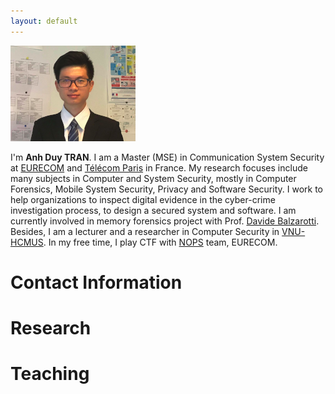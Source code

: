 ```yaml
---
layout: default
---
```


![Avatar](./assets/images/avatar.png)

I'm **Anh Duy TRAN**. I am a Master (MSE) in Communication System Security at [EURECOM](https://www.eurecom.fr/en) and [Télécom Paris](https://www.telecom-paris.fr/en/home) in France. My research focuses include many subjects in Computer and System Security, mostly in Computer Forensics, Mobile System Security, Privacy and Software Security. I work to help organizations to inspect digital evidence in the cyber-crime investigation process, to design a secured system and software. I am currently involved in memory forensics project with Prof. [Davide Balzarotti](http://s3.eurecom.fr/~balzarot/). Besides, I am a lecturer and a researcher in Computer Security in [VNU-HCMUS](https://en.hcmus.edu.vn/). In my free time, I play CTF with [NOPS](http://www.s3.eurecom.fr/nops/index.html) team, EURECOM. 

# Contact Information

# Research

# Teaching



